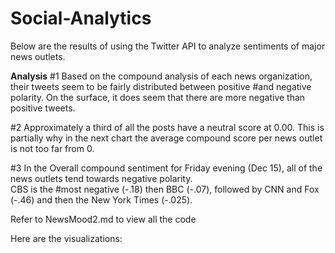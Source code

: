 # Social-Analytics
Below are the results of using the Twitter API to analyze sentiments of major news outlets.

**Analysis**
#1 Based on the compound analysis of each news organization, their tweets seem to be fairly distributed between positive 
#and negative polarity.  On the surface, it does seem that there are more negative than positive tweets.

#2 Approximately a third of all the posts have a neutral score at 0.00. This is partially why in the next chart the average compound 
score per news outlet is not too far from 0.

#3 In the Overall compound sentiment for Friday evening (Dec 15), all of the news outlets tend towards negative polarity.  
CBS is the #most negative (-.18) then BBC (-.07), followed by CNN and Fox (-.46) and then the New York Times (-.025).

Refer to NewsMood2.md to view all the code 

Here are the visualizations:

<a href="output_5_0.png" target=_blank> </a>

<a href="output_6_0.png" target=_blank> </a>


